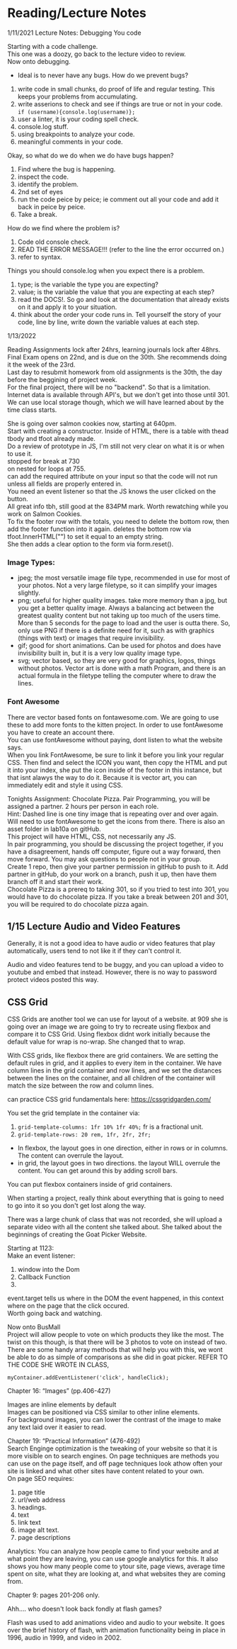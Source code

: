 # Reading/Lecture Notes

1/11/2021 Lecture Notes: Debugging You code<br/>

Starting with a code challenge. <br/>
This one was a doozy, go back to the lecture video to review. <br/>
Now onto debugging. <br/>
- Ideal is to never have any bugs. 
How do we prevent bugs? 
1. write code in small chunks, do proof of life and regular testing. This keeps your problems from accumulating. 
2. write asserions to check and see if things are true or not in your code. `if (username){console.log(username)};`
3. user a linter, it is your coding spell check.
4. console.log stuff. 
5. using breakpoints to analyze your code. 
6. meaningful comments in your code. 

Okay, so what do we do when we do have bugs happen? 
1. Find where the bug is happening. 
2. inspect the code. 
3. identify the problem.
4. 2nd set of eyes 
5. run the code peice by peice; ie comment out all your code and add it back in peice by peice. 
6. Take a break. 

How do we find where the problem is? 
1. Code old console check. 
2. READ THE ERROR MESSAGE!!! (refer to the line the error occurred on.)
3. refer to syntax. 

Things you should console.log when you expect there is a problem. 
1. type; is the variable the type you are expecting? 
2. value; is the variable the value that you are expecting at each step? 
3. read the DOCS!. So go and look at the documentation that already exists on it and apply it to your situation. 
4. think about the order your code runs in. Tell yourself the story of your code, line by line, write down the variable values at each step. 

1/13/2022

Reading Assignments lock after 24hrs, learning journals lock after 48hrs. <br/>
Final Exam opens on 22nd, and is due on the 30th. She recommends doing it the week of the 23rd. <br/>
Last day to resubmit homework from old assignments is the 30th, the day before the beggining of project week. <br/>
For the final project, there will be no "backend". So that is a limitation. Internet data is available through API's, but we don't get into those until 301. <br/>
We can use local storage though, which we will have learned about by the time class starts. <br/>

She is going over salmon cookies now, starting at 640pm. <br/>
Start with creating a constructor. Inside of HTML, there is a table with thead tbody and tfoot already made. <br/>
Do a review of prototype in JS, I'm still not very clear on what it is or when to use it. <br/>
stopped for break at 730<br/>
on nested for loops at 755. <br/>
can add the required attribute on your input so that the code will not run unless all fields are properly entered in. <br/>
You need an event listener so that the JS knows the user clicked on the button. <br/>
All great info tbh, still good at the 834PM mark. Worth rewatching while you work on Salmon Cookies. <br/>
To fix the footer row with the totals, you need to delete the bottom row, then add the footer function into it again. deletes the bottom row via tfoot.InnerHTML("") to set it equal to an empty string. <br/>
She then adds a clear option to the form via form.reset(). 

### Image Types: 
- jpeg; the most versatile image file type, recommended in use for most of your photos. Not a very large filetype, so it can simplify your images slightly. 
- png; useful for higher quality images. take more memory than a jpg, but you get a better quality image. Always a balancing act between the greatest quality content but not taking up too much of the users time. More than 5 seconds for the page to load and the user is outta there. So, only use PNG if there is a definite need for it, such as with graphics (things with text) or images that require invisibility. 
- gif; good for short animations. Can be used for photos and does have invisibility built in, but it is a very low quality image type. 
- svg; vector based, so they are very good for graphics, logos, things without photos. Vector art is done with a math Program, and there is an actual formula in the filetype telling the computer where to draw the lines. 

### Font Awesome
There are vector based fonts on fontawesome.com. We are going to use these to add more fonts to the kitten project. In order to use fontAwesome you have to create an account there. <br/>
You can use fontAwesome without paying, dont listen to what the website says. <br/>
When you link FontAwesome, be sure to link it before you link your regular CSS. Then find and select the ICON you want, then copy the HTML and put it into your index, she put the icon inside of the footer in this instance, but that isnt alawys the way to do it. Because it is vector art, you can immediately edit and style it using CSS. <br/>

Tonights Assignment: Chocolate Pizza. Pair Programming, you will be assigned a partner. 2 hours per person in each role. <br/>
Hint: Dashed line is one tiny image that is repeating over and over again. Will need to use fontAwesome to get the icons from there. There is also an asset folder in lab10a on gitHub. <br/>
This project will have HTML, CSS, not necessarily any JS. <br/>
In pair programming, you should be discussing the project together, if you have a disagreement, hands off computer, figure out a way forward, then move forward. You may ask questions to people not in your group. <br/>
Create 1 repo, then give your partner permission in gitHub to push to it. Add partner in gitHub, do your work on a branch, push it up, then have them branch off it and start their work. <br/>
Chocolate Pizza is a prereq to taking 301, so if you tried to test into 301, you would have to do chocolate pizza. If you take a break between 201 and 301, you will be required to do chocolate pizza again. 


## 1/15 Lecture Audio and Video Features
Generally, it is not a good idea to have audio or video features that play automatically, users tend to not like it if they can't control it. <br/>

Audio and video features tend to be buggy, and you can upload a video to youtube and embed that instead. However, there is no way to password protect videos posted this way. 

## CSS Grid 

CSS Grids are another tool we can use for layout of a website. at 909 she is going over an image we are going to try to recreate using flexbox and compare it to CSS Grid. Using flexbox didnt work initially because the default value for wrap is no-wrap. She changed that to wrap. <br/>

With CSS grids, like flexbox there are grid containers. We are setting the default rules in grid, and it applies to every item in the container. We have column lines in the grid container and row lines, and we set the distances between the lines on the container, and all children of the container will match the size between the row and column lines. <br/>

can practice CSS grid fundamentals here: https://cssgridgarden.com/<br/>

You set the grid template in the container via: 
1. `grid-template-columns: 1fr 10% 1fr 40%;`  fr is a fractional unit.  
2. `grid-template-rows: 20 rem, 1fr, 2fr, 2fr; `

- In flexbox, the layout goes in one direction, either in rows or in columns. The content can overrule the layout. 
- in grid, the layout goes in two directions. the layout WILL overrule the content. You can get around this by adding scroll bars. <br/>

You can put flexbox containers inside of grid containers. <br/>

When starting a project, really think about everything that is going to need to go into it so you don't get lost along the way. <br/>

There was a large chunk of class that was not recorded, she will upload a separate video with all the content she talked about. She talked about the beginnings of creating the Goat Picker Website. <br/>

Starting at 1123: <br/>
Make an event listener: 
1. window into the Dom
2. Callback Function
3. 

event.target tells us where in the DOM the event happened, in this context where on the page that the click occured. <br/>
Worth going back and watching. <br/>

Now onto BusMall<br/>
Project will allow people to vote on which products they like the most. The twist on this though, is that there will be 3 photos to vote on instead of two. <br/>
There are some handy array methods that will help you with this, we wont be able to do as simple of comparisons as she did in goat picker. REFER TO THE CODE SHE WROTE IN  CLASS,  

`myContainer.addEventListener('click', handleClick);`

Chapter 16: “Images” (pp.406-427)

Images are inline elements by default <br/>
Images can be positioned via CSS similar to other inline elements. <br/>
For background images, you can lower the contrast of the image to make any text laid over it easier to read. <br/>



Chapter 19: “Practical Information” (476-492)<br/>
Search Enginge optimization is the tweaking of your website so that it is more visible on to search engines. On page techniques are methods you can use on the page itself, and off page techniques look athow often your site is linked and what other sites have content related to your own. <br/>
On page SEO requires: 
1. page title
2. url/web address
3. headings. 
4. text
5. link text 
6. image alt text.
7. page descriptions 

Analytics: You can analyze how people came to find your website and at what point they are leaving, you can use google analytics for this. It also shows you how many people come to ytour site, page views, average time spent on site, what they are looking at, and what websites they are coming from.  <br/>

Chapter 9: pages 201-206 only. 

Ahh.... who doesn't look back fondly at flash games? <br/>

Flash was used to add animations video and audio to your website. It goes over the brief history of flash, with animation functionality being in place in 1996, audio in 1999, and video in 2002. <br/>
